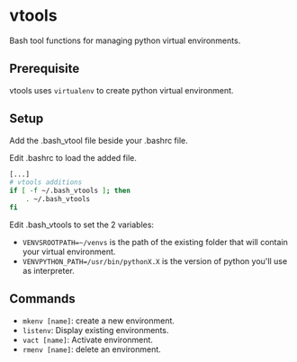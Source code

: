 # vtools
Bash tool functions for managing python virtual environments.

## Prerequisite
vtools uses `virtualenv` to create python virtual environment.

## Setup
Add the .bash_vtool file beside your .bashrc file.

Edit .bashrc to load the added file.
```bash
[...]
# vtools additions
if [ -f ~/.bash_vtools ]; then
    . ~/.bash_vtools
fi
```
Edit .bash_vtools to set the 2 variables:
* `VENVSROOTPATH=~/venvs` is the path of the existing folder that will contain your virtual environment. 
* `VENVPYTHON_PATH=/usr/bin/pythonX.X` is the version of python you'll use as interpreter. 
## Commands
* `mkenv [name]`:   create a new environment.
* `listenv`:        Display existing environments.
* `vact [name]`:    Activate environment.
* `rmenv [name]`:   delete an environment.
